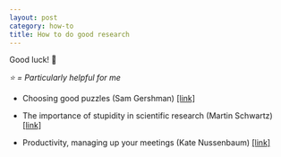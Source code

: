 ```yaml
---
layout: post
category: how-to
title: How to do good research
---
```


Good luck! 🥳


*⭐️ = Particularly helpful for me*

* Choosing good puzzles (Sam Gershman) [[link]](https://gershmanlab.com/docs/advice_young_investigators.pdf)
* The importance of stupidity in scientific research (Martin Schwartz) [[link]](https://drive.google.com/file/d/1ncj5CzemK2Scprtjmp2A_zCXKyUYpToo/view?usp=sharing)

* Productivity, managing up your meetings (Kate Nussenbaum) [[link]](https://www.katenuss.com/advice/phd_tips/)





